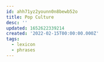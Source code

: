 ```yaml
---
id: ahh71yz2younn0n8bewb52o
title: Pop Culture
desc: ''
updated: 1652622339214
created: '2022-02-15T00:00:00.000Z'
tags:
  - lexicon
  - phrases
---
```



